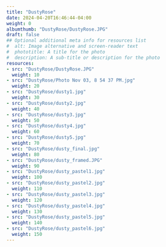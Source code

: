 ```yaml
---
title: "DustyRose"
date: 2024-04-20T16:46:44-04:00
weight: 0
albumthumb: "DustyRose/DustyRose.JPG"
draft: false
## Optional additional meta info for resources list
#  alt: Image alternative and screen-reader text
#  phototitle: A title for the photo
#  description: A sub-title or description for the photo
resources:
- src: "DustyRose/DustyRose.JPG"
  weight: 10
- src: "DustyRose/Photo Nov 03, 8 54 37 PM.jpg"
  weight: 20
- src: "DustyRose/dusty1.jpg"
  weight: 30
- src: "DustyRose/dusty2.jpg"
  weight: 40
- src: "DustyRose/dusty3.jpg"
  weight: 50
- src: "DustyRose/dusty4.jpg"
  weight: 60
- src: "DustyRose/dusty5.jpg"
  weight: 70
- src: "DustyRose/dusty_final.jpg"
  weight: 80
- src: "DustyRose/dusty_framed.JPG"
  weight: 90
- src: "DustyRose/dusty_pastel1.jpg"
  weight: 100
- src: "DustyRose/dusty_pastel2.jpg"
  weight: 110
- src: "DustyRose/dusty_pastel3.jpg"
  weight: 120
- src: "DustyRose/dusty_pastel4.jpg"
  weight: 130
- src: "DustyRose/dusty_pastel5.jpg"
  weight: 140
- src: "DustyRose/dusty_pastel6.jpg"
  weight: 150
---
```

